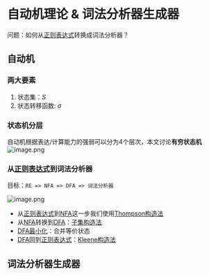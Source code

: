 # 自动机理论 & 词法分析器生成器

问题：如何从[正则表达式](../正则表达式.md)转换成词法分析器？

## 自动机

### 两大要素

1. 状态集：$S$
2. 状态转移函数: $\sigma$
### 状态机分层
自动机根据表达/计算能力的强弱可以分为4个层次，本文讨论**有穷状态机**
![image.png](https://pic-1257412153.cos.ap-nanjing.myqcloud.com/images/2023/12/29/20231229172059-5beb3f.png)

### 从[正则表达式](../正则表达式.md)到词法分析器


目标：`RE => NFA => DFA => 词法分析器`

![image.png](https://pic-1257412153.cos.ap-nanjing.myqcloud.com/images/2023/12/29/20231229172158-3a9bf1.png)

- 从[正则表达式](../正则表达式.md)到[NFA](../NFA.md)这一步我们使用[Thompson构造法](../Thompson构造法.md)
- 从[NFA](../NFA.md)转换到[DFA](../DFA.md)：[子集构造法](../子集构造法.md)
- [DFA最小化](../DFA最小化.md)：合并等价状态
- [DFA](../DFA.md)回到[正则表达式](../正则表达式.md)：[Kleene构造法](../Kleene构造法.md)

## 词法分析器生成器

